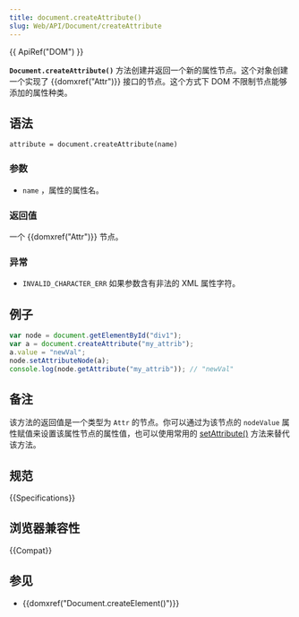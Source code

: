 ```yaml
---
title: document.createAttribute()
slug: Web/API/Document/createAttribute
---
```


{{ ApiRef("DOM") }}

**`Document.createAttribute()`** 方法创建并返回一个新的属性节点。这个对象创建一个实现了 {{domxref("Attr")}} 接口的节点。这个方式下 DOM 不限制节点能够添加的属性种类。

## 语法

```plain
attribute = document.createAttribute(name)
```

### 参数

- `name` ，属性的属性名。

### 返回值

一个 {{domxref("Attr")}} 节点。

### 异常

- `INVALID_CHARACTER_ERR` 如果参数含有非法的 XML 属性字符。

## 例子

```js
var node = document.getElementById("div1");
var a = document.createAttribute("my_attrib");
a.value = "newVal";
node.setAttributeNode(a);
console.log(node.getAttribute("my_attrib")); // "newVal"
```

## 备注

该方法的返回值是一个类型为 `Attr` 的节点。你可以通过为该节点的 `nodeValue` 属性赋值来设置该属性节点的属性值，也可以使用常用的 [setAttribute()](/zh-CN/docs/Web/API/Element/setAttribute) 方法来替代该方法。

## 规范

{{Specifications}}

## 浏览器兼容性

{{Compat}}

## 参见

- {{domxref("Document.createElement()")}}
